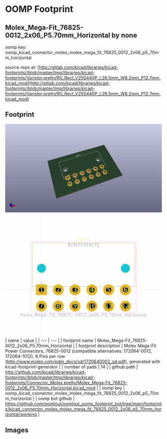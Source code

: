 # OOMP Footprint  
## Molex_Mega-Fit_76825-0012_2x06_P5.70mm_Horizontal  by none  
  
oomp key: oomp_kicad_connector_molex_molex_mega_fit_76825_0012_2x06_p5_70mm_horizontal  
  
source repo at: [http://gitlab.com/kicad/libraries/kicad-footprints//blob/master/tmp/libraries/kicad-footprints/Varistor.pretty/RV_Rect_V25S440P_L26.5mm_W8.2mm_P12.7mm.kicad_mod](http://gitlab.com/kicad/libraries/kicad-footprints//blob/master/tmp/libraries/kicad-footprints/Varistor.pretty/RV_Rect_V25S440P_L26.5mm_W8.2mm_P12.7mm.kicad_mod)  
## Footprint  
  
[![working_kicad_pcb_3d.png](working_kicad_pcb_3d_600.png)](working_kicad_pcb_3d.png)  
  
[![working.png](working_600.png)](working.png)  
| name | value | 
| --- | --- | 
| footprint name | Molex_Mega-Fit_76825-0012_2x06_P5.70mm_Horizontal | 
| footprint description | Molex Mega-Fit Power Connectors, 76825-0012 (compatible alternatives: 172064-0012, 172064-1012), 6 Pins per row (http://www.molex.com/pdm_docs/sd/1720640002_sd.pdf), generated with kicad-footprint-generator | 
| number of pads | 14 | 
| github path | http://github.com/kicad/libraries/kicad-footprints//blob/master/tmp/libraries/kicad-footprints/Connector_Molex.pretty/Molex_Mega-Fit_76825-0012_2x06_P5.70mm_Horizontal.kicad_mod | 
| oomp key | oomp_kicad_connector_molex_molex_mega_fit_76825_0012_2x06_p5_70mm_horizontal | 
| oomp bot github | https://github.com/oomlout/oomlout_oomp_footprint_bot/tree/main/footprints/kicad_connector_molex_molex_mega_fit_76825_0012_2x06_p5_70mm_horizontal/working | 
## Images  
